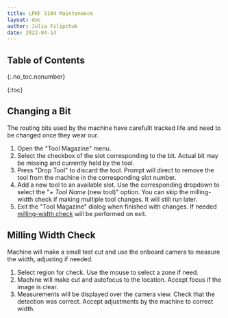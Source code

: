 ```yaml
---
title: LPKF S104 Maintenance
layout: doc
author: Julia Filipchuk
date: 2022-04-14
---
```


## Table of Contents
{:.no_toc.nonumber}

{:toc}

## Changing a Bit

The routing bits used by the machine have carefullt tracked life and need to be changed once they wear our.

1. Open the "Tool Magazine" menu.
2. Select the checkbox of the slot corresponding to the bit. Actual bit may be missing and currently held by the tool.
3. Press "Drop Tool" to discard the tool. Prompt will direct to remove the tool from the machine in the corresponding slot number.
4. Add a new tool to an available slot. Use the corresponding dropdown to select the "+ *Tool Name* (new tool)" option. You can skip the milling-width check if making multiple tool changes. It will still run later.
5. Exit the "Tool Magazine" dialog when finished with changes. If needed [milling-width check](#milling-width-check) will be performed on exit.

## Milling Width Check

Machine will make a small test cut and use the onboard camera to measure the width, adjusting if needed.

1. Select region for check. Use the mouse to select a zone if need.
2. Machine will make cut and autofocus to the location. Accept focus if the image is clear.
3. Measurements will be displayed over the camera view. Check that the detection was correct. Accept adjustments by the machine to correct width.

